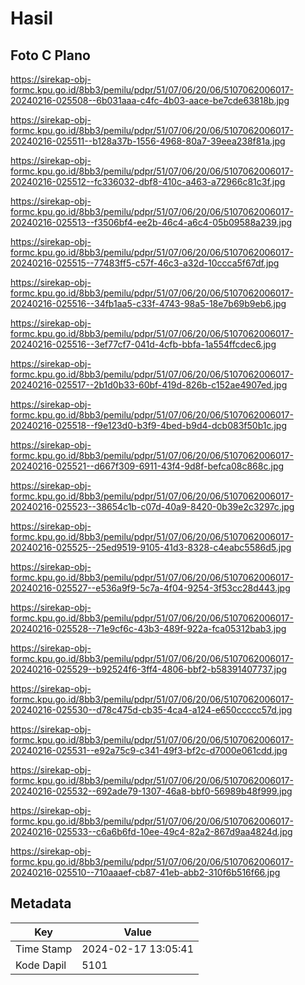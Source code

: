 # Hasil

## Foto C Plano

https://sirekap-obj-formc.kpu.go.id/8bb3/pemilu/pdpr/51/07/06/20/06/5107062006017-20240216-025508--6b031aaa-c4fc-4b03-aace-be7cde63818b.jpg

https://sirekap-obj-formc.kpu.go.id/8bb3/pemilu/pdpr/51/07/06/20/06/5107062006017-20240216-025511--b128a37b-1556-4968-80a7-39eea238f81a.jpg

https://sirekap-obj-formc.kpu.go.id/8bb3/pemilu/pdpr/51/07/06/20/06/5107062006017-20240216-025512--fc336032-dbf8-410c-a463-a72966c81c3f.jpg

https://sirekap-obj-formc.kpu.go.id/8bb3/pemilu/pdpr/51/07/06/20/06/5107062006017-20240216-025513--f3506bf4-ee2b-46c4-a6c4-05b09588a239.jpg

https://sirekap-obj-formc.kpu.go.id/8bb3/pemilu/pdpr/51/07/06/20/06/5107062006017-20240216-025515--77483ff5-c57f-46c3-a32d-10ccca5f67df.jpg

https://sirekap-obj-formc.kpu.go.id/8bb3/pemilu/pdpr/51/07/06/20/06/5107062006017-20240216-025516--34fb1aa5-c33f-4743-98a5-18e7b69b9eb6.jpg

https://sirekap-obj-formc.kpu.go.id/8bb3/pemilu/pdpr/51/07/06/20/06/5107062006017-20240216-025516--3ef77cf7-041d-4cfb-bbfa-1a554ffcdec6.jpg

https://sirekap-obj-formc.kpu.go.id/8bb3/pemilu/pdpr/51/07/06/20/06/5107062006017-20240216-025517--2b1d0b33-60bf-419d-826b-c152ae4907ed.jpg

https://sirekap-obj-formc.kpu.go.id/8bb3/pemilu/pdpr/51/07/06/20/06/5107062006017-20240216-025518--f9e123d0-b3f9-4bed-b9d4-dcb083f50b1c.jpg

https://sirekap-obj-formc.kpu.go.id/8bb3/pemilu/pdpr/51/07/06/20/06/5107062006017-20240216-025521--d667f309-6911-43f4-9d8f-befca08c868c.jpg

https://sirekap-obj-formc.kpu.go.id/8bb3/pemilu/pdpr/51/07/06/20/06/5107062006017-20240216-025523--38654c1b-c07d-40a9-8420-0b39e2c3297c.jpg

https://sirekap-obj-formc.kpu.go.id/8bb3/pemilu/pdpr/51/07/06/20/06/5107062006017-20240216-025525--25ed9519-9105-41d3-8328-c4eabc5586d5.jpg

https://sirekap-obj-formc.kpu.go.id/8bb3/pemilu/pdpr/51/07/06/20/06/5107062006017-20240216-025527--e536a9f9-5c7a-4f04-9254-3f53cc28d443.jpg

https://sirekap-obj-formc.kpu.go.id/8bb3/pemilu/pdpr/51/07/06/20/06/5107062006017-20240216-025528--71e9cf6c-43b3-489f-922a-fca05312bab3.jpg

https://sirekap-obj-formc.kpu.go.id/8bb3/pemilu/pdpr/51/07/06/20/06/5107062006017-20240216-025529--b92524f6-3ff4-4806-bbf2-b58391407737.jpg

https://sirekap-obj-formc.kpu.go.id/8bb3/pemilu/pdpr/51/07/06/20/06/5107062006017-20240216-025530--d78c475d-cb35-4ca4-a124-e650ccccc57d.jpg

https://sirekap-obj-formc.kpu.go.id/8bb3/pemilu/pdpr/51/07/06/20/06/5107062006017-20240216-025531--e92a75c9-c341-49f3-bf2c-d7000e061cdd.jpg

https://sirekap-obj-formc.kpu.go.id/8bb3/pemilu/pdpr/51/07/06/20/06/5107062006017-20240216-025532--692ade79-1307-46a8-bbf0-56989b48f999.jpg

https://sirekap-obj-formc.kpu.go.id/8bb3/pemilu/pdpr/51/07/06/20/06/5107062006017-20240216-025533--c6a6b6fd-10ee-49c4-82a2-867d9aa4824d.jpg

https://sirekap-obj-formc.kpu.go.id/8bb3/pemilu/pdpr/51/07/06/20/06/5107062006017-20240216-025510--710aaaef-cb87-41eb-abb2-310f6b516f66.jpg


## Metadata

| Key        | Value               |
| ---------- | ------------------- |
| Time Stamp | 2024-02-17 13:05:41 |
| Kode Dapil | 5101                |



